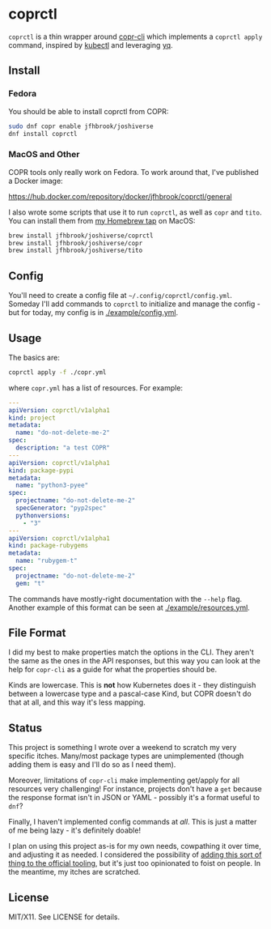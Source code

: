 # coprctl

`coprctl` is a thin wrapper around [copr-cli](https://developer.fedoraproject.org/deployment/copr/copr-cli.html)
which implements a `coprctl apply` command, inspired by [kubectl](https://kubernetes.io/docs/reference/kubectl/)
and leveraging [yq](https://github.com/mikefarah/yq).

## Install

### Fedora

You should be able to install coprctl from COPR:

```bash
sudo dnf copr enable jfhbrook/joshiverse
dnf install coprctl
```

### MacOS and Other

COPR tools only really work on Fedora. To work around that, I've published a
Docker image:

<https://hub.docker.com/repository/docker/jfhbrook/coprctl/general>

I also wrote some scripts that use it to run `coprctl`, as well as `copr` and `tito`. You can install them from [my Homebrew tap](https://github.com/jfhbrook/homebrew-joshiverse) on MacOS:

```bash
brew install jfhbrook/joshiverse/coprctl
brew install jfhbrook/joshiverse/copr
brew install jfhbrook/joshiverse/tito
```

## Config

You'll need to create a config file at `~/.config/coprctl/config.yml`. Someday
I'll add commands to `coprctl` to initialize and manage the config - but for
today, my config is in [./example/config.yml](./example/config.yml).

## Usage

The basics are:

```bash
coprctl apply -f ./copr.yml
```

where `copr.yml` has a list of resources. For example:

```yaml
---
apiVersion: coprctl/v1alpha1
kind: project
metadata:
  name: "do-not-delete-me-2"
spec:
  description: "a test COPR"
---
apiVersion: coprctl/v1alpha1
kind: package-pypi
metadata:
  name: "python3-pyee"
spec:
  projectname: "do-not-delete-me-2"
  specGenerator: "pyp2spec"
  pythonversions:
    - "3"
---
apiVersion: coprctl/v1alpha1
kind: package-rubygems
metadata:
  name: "rubygem-t"
spec:
  projectname: "do-not-delete-me-2"
  gem: "t"
```

The commands have mostly-right documentation with the `--help` flag. Another
example of this format can be seen at
[./example/resources.yml](./example/resources.yml).

## File Format

I did my best to make properties match the options in the CLI. They aren't the
same as the ones in the API responses, but this way you can look at the help
for `copr-cli` as a guide for what the properties should be.

Kinds are lowercase. This is **not** how Kubernetes does it - they distinguish
between a lowercase type and a pascal-case Kind, but COPR doesn't do that at
all, and this way it's less mapping.

## Status

This project is something I wrote over a weekend to scratch my very specific
itches. Many/most package types are unimplemented (though adding them is easy
and I'll do so as I need them).

Moreover, limitations of `copr-cli` make implementing get/apply for all
resources very challenging! For instance, projects don't have a `get` because
the response format isn't in JSON or YAML - possibly it's a format useful
to `dnf`?

Finally, I haven't implemented config commands at *all*. This is just a matter
of me being lazy - it's definitely doable!

I plan on using this project as-is for my own needs, cowpathing it over time,
and adjusting it as needed. I considered the possibility of
[adding this sort of thing to the official tooling](https://github.com/fedora-copr/copr/issues/2767),
but it's just too opinionated to foist on people. In the meantime, my itches
are scratched.

## License

MIT/X11. See LICENSE for details.
